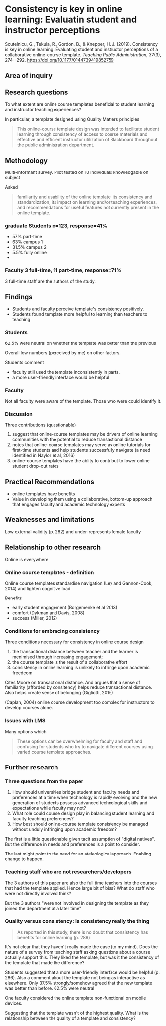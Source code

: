 # Consistency is key in online learning: Evaluatin student and instructor perceptions

Scutelnicu, G., Tekula, R., Gordon, B., & Knepper, H. J. (2019). Consistency is key in online learning: Evaluating student and instructor perceptions of a collaborative online-course template. *Teaching Public Administration*, *37*(3), 274--292\. <https://doi.org/10.1177/0144739419852759>

## Area of inquiry


## Research questions

To what extent are online course templates beneficial to student learning and instructor teaching experiences?

In particular, a template designed using Quality Matters principles

> This online-course template design was intended to facilitate student learning through consistency of access to course materials and effective and efficient instructor utilization of Blackboard throughout the public administration department.

## Methodology

Multi-informant survey. Pilot tested on 10 individuals knowledgable on subject

Asked 
> familiarity and usability of the online template, its consistency and standardization, its impact on learning and/or teaching experiences, and recommendations for useful features not currently present in the online template.

### graduate Students n=123, response=41%

- 57% part-time
- 63% campus 1
- 31.5% campus 2
- 5.5% fully online
- 

### Faculty 3 full-time, 11 part-time, response=71%

3 full-time staff are the authors of the study.

## Findings

- Students and faculty perceive template's consistency positively.
- Students found template more helpful to learning than teachers to teaching

### Students

62.5% were neutral on whether the template was better than the previous

Overall low numbers (perceived by me) on other factors.

Students comment

- faculty still used the template inconsistently in parts.
- a more user-friendly interface would be helpful

### Faculty

Not all faculty were aware of the template. Those who were could identify it.

### Discussion

Three contributions (questionable)

1. suggest that online-course templates may be drivers of online learning communities with the potential to reduce transactional distance
2. notes that online-course templates may serve as online tutorials for first-time students and help students successfully navigate (a need identified in Naylor et al, 2016)
3. online-course templates have the ablity to contribut to lower online student drop-out rates

## Practical Recommendations

- online templates have benefits
- Value in developing them using a collaborative, bottom-up approach that engages faculty and academic technology experts

## Weaknesses and limitations

Low external validity (p. 282) and under-represents female faculty

## Relationship to other research

Online is everywhere

### Online course templates - definition

Online course templates standardise navigation (Ley and Gannon-Cook, 2014) and lighten cognitive load

Benefits

- early student engagement (Borgemenke et al 2013)
- comfort (Dykman and Davis, 2008)
- success (Miller, 2012)

### Conditions for embracing consistency

Three conditions necessary for consistency in online course design

1. the transactional distance between teacher and the learner is menimised through increasing engagement;
2. the course template is the result of a collaborative effort
3. consistency in online learning is unlikely to infringe upon academic freedeom

Cites Moore on transactional distance. And argues that a sense of familiarity (afforded by consitency) helps reduce transactional distance.  Also helps create sense of belonging (Gigliotti, 2016) 

(Caplan, 2004) online course development too complex for instructors to develop courses alone.

### Issues with LMS

Many options which

> These options can be overwhelming for faculty and staff and confusing for students who try to navigate different courses using varied course template approaches.

## Further research

### Three questions from the paper

1. How should universities bridge student and faculty needs and preferences at a time when technology is rapidly evolving and the new generation of students possess advanced technological skills and expectations while faculty may not?
2. What role could course design play in balancing student learning and faculty teaching preferences?
3. How best should online-course template consistency be managed without unduly infringing upon academic freedom?

The first is a little questionable given tacit assumption of "digital natives". But the difference in needs and preferences is a point to consider.

The last might point to the need for an ateleological approach. Enabling change to happen.

### Teaching staff who are not researchers/developers

The 3 authors of this paper are also the full time teachers into the courses that had the template applied.  Hence large bit of bias?  What do staff who were not directly involved think?

But the 3 authors "were not involved in designing the template as they joined the department at a later time"

### Quality versus consistency: Is consistency really the thing

> As reported in this study, there is no doubt that consistency has benefits for online learning (p. 289)

It's not clear that they haven't really made the case (to my mind). Does the nature of a survey from teaching staff asking questions about a course actually support this.  THey liked the template, but was it the consistency of the template that made the difference?

Students suggested that a more user-friendly interface would be helpful (p. 286). Also a comment about the template not being as interactive as elsewhere. Only 37.5% strongly/somehow agreed that the new template was better than before. 62.5% were neutral

One faculty considered the online template non-functional on mobile devices.

Suggesting that the template wasn't of the highest quality. What is the relationship between the quality of a template and consistency?